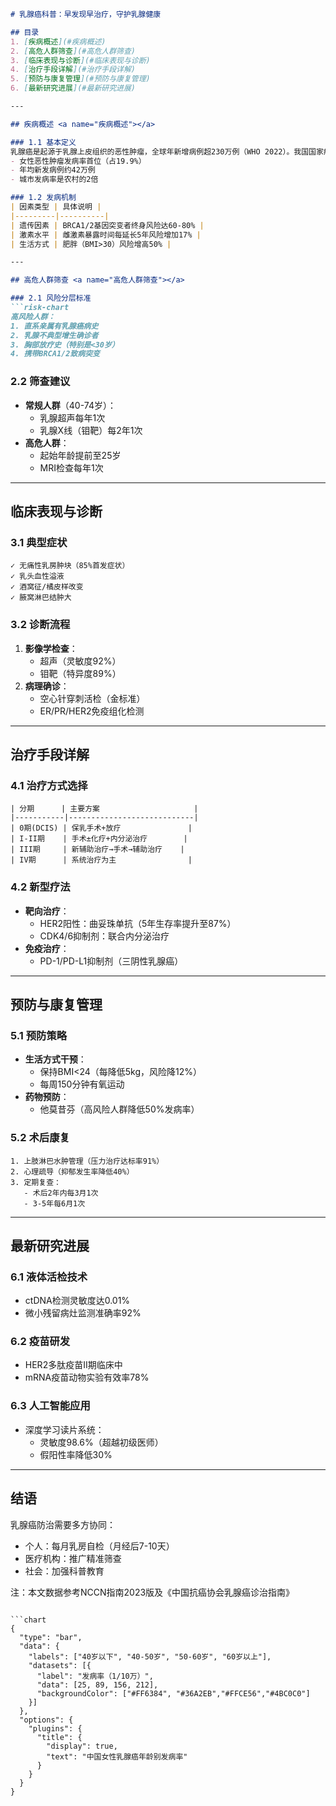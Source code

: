

```markdown
# 乳腺癌科普：早发现早治疗，守护乳腺健康

## 目录
1. [疾病概述](#疾病概述)
2. [高危人群筛查](#高危人群筛查)
3. [临床表现与诊断](#临床表现与诊断)
4. [治疗手段详解](#治疗手段详解)
5. [预防与康复管理](#预防与康复管理)
6. [最新研究进展](#最新研究进展)

---

## 疾病概述 <a name="疾病概述"></a>

### 1.1 基本定义
乳腺癌是起源于乳腺上皮组织的恶性肿瘤，全球年新增病例超230万例（WHO 2022）。我国国家癌症中心数据显示：
- 女性恶性肿瘤发病率首位（占19.9%）
- 年均新发病例约42万例
- 城市发病率是农村的2倍

### 1.2 发病机制
| 因素类型 | 具体说明 |
|---------|----------|
| 遗传因素 | BRCA1/2基因突变者终身风险达60-80% |
| 激素水平 | 雌激素暴露时间每延长5年风险增加17% |
| 生活方式 | 肥胖（BMI>30）风险增高50% |

---

## 高危人群筛查 <a name="高危人群筛查"></a>

### 2.1 风险分层标准
```risk-chart
高风险人群：
1. 直系亲属有乳腺癌病史
2. 乳腺不典型增生确诊者
3. 胸部放疗史（特别是<30岁）
4. 携带BRCA1/2致病突变
```

### 2.2 筛查建议
- **常规人群**（40-74岁）：
  - 乳腺超声每年1次
  - 乳腺X线（钼靶）每2年1次
- **高危人群**：
  - 起始年龄提前至25岁
  - MRI检查每年1次

---

## 临床表现与诊断 <a name="临床表现与诊断"></a>

### 3.1 典型症状
```symptoms
✓ 无痛性乳房肿块（85%首发症状）
✓ 乳头血性溢液
✓ 酒窝征/橘皮样改变
✓ 腋窝淋巴结肿大
```

### 3.2 诊断流程
1. **影像学检查**：
   - 超声（灵敏度92%）
   - 钼靶（特异度89%）
2. **病理确诊**：
   - 空心针穿刺活检（金标准）
   - ER/PR/HER2免疫组化检测

---

## 治疗手段详解 <a name="治疗手段详解"></a>

### 4.1 治疗方式选择
```treatment-options
| 分期      | 主要方案                     |
|-----------|----------------------------|
| 0期(DCIS) | 保乳手术+放疗               |
| I-II期    | 手术±化疗+内分泌治疗        |
| III期     | 新辅助治疗→手术→辅助治疗    |
| IV期      | 系统治疗为主                |
```

### 4.2 新型疗法
- **靶向治疗**：
  - HER2阳性：曲妥珠单抗（5年生存率提升至87%）
  - CDK4/6抑制剂：联合内分泌治疗
- **免疫治疗**：
  - PD-1/PD-L1抑制剂（三阴性乳腺癌）

---

## 预防与康复管理 <a name="预防与康复管理"></a>

### 5.1 预防策略
- **生活方式干预**：
  - 保持BMI<24（每降低5kg，风险降12%）
  - 每周150分钟有氧运动
- **药物预防**：
  - 他莫昔芬（高风险人群降低50%发病率）

### 5.2 术后康复
```rehabilitation-plan
1. 上肢淋巴水肿管理（压力治疗达标率91%）
2. 心理疏导（抑郁发生率降低40%）
3. 定期复查：
   - 术后2年内每3月1次
   - 3-5年每6月1次
```

---

## 最新研究进展 <a name="最新研究进展"></a>

### 6.1 液体活检技术
- ctDNA检测灵敏度达0.01%
- 微小残留病灶监测准确率92%

### 6.2 疫苗研发
- HER2多肽疫苗II期临床中
- mRNA疫苗动物实验有效率78%

### 6.3 人工智能应用
- 深度学习读片系统：
  - 灵敏度98.6%（超越初级医师）
  - 假阳性率降低30%

---

## 结语
乳腺癌防治需要多方协同：
- 个人：每月乳房自检（月经后7-10天）
- 医疗机构：推广精准筛查
- 社会：加强科普教育

注：本文数据参考NCCN指南2023版及《中国抗癌协会乳腺癌诊治指南》
```

```chart
{
  "type": "bar",
  "data": {
    "labels": ["40岁以下", "40-50岁", "50-60岁", "60岁以上"],
    "datasets": [{
      "label": "发病率（1/10万）",
      "data": [25, 89, 156, 212],
      "backgroundColor": ["#FF6384", "#36A2EB","#FFCE56","#4BC0C0"]
    }]
  },
  "options": {
    "plugins": {
      "title": {
        "display": true,
        "text": "中国女性乳腺癌年龄别发病率"
      }
    }
  }
}
```